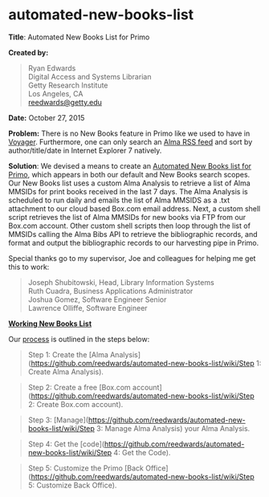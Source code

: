 # automated-new-books-list
**Title**: Automated New Books List for Primo

**Created by:** 
> Ryan Edwards<br/>
> Digital Access and Systems Librarian<br/>
> Getty Research Institute<br/>
> Los Angeles, CA<br/>
> reedwards@getty.edu 

**Date:** October 27, 2015

**Problem:** There is no New Books feature in Primo like we used to have in [Voyager](https://cloud.githubusercontent.com/assets/15346304/10766842/96c6977a-7c96-11e5-9ec3-5c12ca0b34c6.png).  Furthermore, one can only search an [Alma RSS feed](https://cloud.githubusercontent.com/assets/15346304/10766812/7562d90e-7c96-11e5-9002-2cd9ea096bc6.png) and sort by author/title/date in Internet Explorer 7 natively.

**Solution**: We devised a means to create an [Automated New Books list for Primo](https://cloud.githubusercontent.com/assets/15346304/14390185/bc1bcbc6-fd6a-11e5-924c-216d5f2790c3.png), which appears in both our default and New Books search scopes.  Our New Books list uses a custom Alma Analysis to retrieve a list of Alma MMSIDs for print books received in the last 7 days.  The Alma Analysis is scheduled to run daily and emails the list of Alma MMSIDS as a .txt attachment to our cloud based Box.com email address.  Next, a custom shell script retrieves the list of Alma MMSIDs for new books via FTP from our Box.com account.  Other custom shell scripts then loop through the list of MMSIDs calling the Alma Bibs API to retrieve the bibliographic records, and format and output the bibliographic records to our harvesting pipe in Primo.  

Special thanks go to my supervisor, Joe and colleagues for helping me get this to work:

> Joseph Shubitowski, Head, Library Information Systems<br/>
> Ruth Cuadra, Business Applications Administrator<br/>
> Joshua Gomez, Software Engineer Senior<br/>
> Lawrence Olliffe, Software Engineer

**[Working New Books List](http://primo.getty.edu/primo_library/libweb/action/search.do?ct=facet&fctN=facet_local38&fctV=All+Books+Received+in+the+Last+7+Days&rfnGrp=1&rfnGrpCounter=1&frbg=&vl%2896033584UI1%29=all_items&&indx=1&fn=search&dscnt=0&scp.scps=scope%3A%28GETTY_NEWBOOKS%29%2Cscope%3A%28GRI_RA%29&vl%281UIStartWith0%29=exact&vl%2821781791UI0%29=any&vid=GRI&mode=Basic&ct=search&srt=rank&tab=all_gri&dum=true&vl%28freeText0%29=getty&dstmp=1460128129430)**

Our [process](https://cloud.githubusercontent.com/assets/15346304/10766824/7f731940-7c96-11e5-9697-3f96376b2477.png) is outlined in the steps below:

> Step 1: Create the [Alma Analysis](https://github.com/reedwards/automated-new-books-list/wiki/Step 1: Create Alma Analysis).

> Step 2: Create a free [Box.com account](https://github.com/reedwards/automated-new-books-list/wiki/Step 2: Create Box.com account).

> Step 3: [Manage](https://github.com/reedwards/automated-new-books-list/wiki/Step 3: Manage Alma Analysis) your Alma Analysis.

> Step 4: Get the [code](https://github.com/reedwards/automated-new-books-list/wiki/Step 4: Get the Code).

> Step 5: Customize the Primo [Back Office](https://github.com/reedwards/automated-new-books-list/wiki/Step 5: Customize Back Office).
